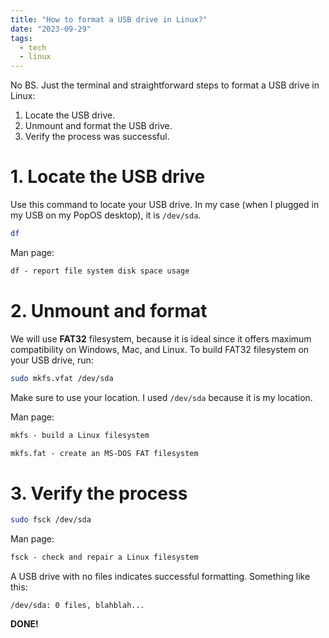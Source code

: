```yaml
---
title: "How to format a USB drive in Linux?"
date: "2023-09-29"
tags:
  - tech
  - linux
---
```


No BS. Just the terminal and straightforward steps to format a USB drive in Linux:

1. Locate the USB drive.
2. Unmount and format the USB drive.
3. Verify the process was successful.

<!-- excerpt -->

# 1. Locate the USB drive

Use this command to locate your USB drive. In my case (when I plugged in my USB on my PopOS desktop), it is `/dev/sda`.

```sh
df
```

Man page:

```txt
df - report file system disk space usage
```

# 2. Unmount and format

We will use **FAT32** filesystem, because it is ideal since it offers maximum compatibility on Windows, Mac, and Linux. To build FAT32 filesystem on your USB drive, run:

```sh
sudo mkfs.vfat /dev/sda
```

Make sure to use your location. I used `/dev/sda` because it is my location.

Man page:

```txt
mkfs - build a Linux filesystem
```

```txt
mkfs.fat - create an MS-DOS FAT filesystem
```

# 3. Verify the process

```sh
sudo fsck /dev/sda
```

Man page:

```txt
fsck - check and repair a Linux filesystem
```

A USB drive with no files indicates successful formatting. Something like this:

```
/dev/sda: 0 files, blahblah...
```

**DONE!**
